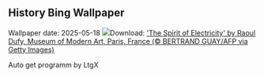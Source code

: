 ## History Bing Wallpaper
Wallpaper date: 2025-05-18
![](https://www.bing.com/th?id=OHR.DufyRoom_EN-GB0919090410_UHD.jpg&w=1000)Download: ['The Spirit of Electricity' by Raoul Dufy, Museum of Modern Art, Paris, France (© BERTRAND GUAY/AFP via Getty Images)](https://www.bing.com/th?id=OHR.DufyRoom_EN-GB0919090410_UHD.jpg)

Auto get programm by LtgX
